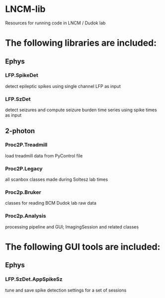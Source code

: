 # LNCM-lib
Resources for running code in LNCM / Dudok lab

# The following libraries are included:

## Ephys
### LFP.SpikeDet
detect epileptic spikes using single channel LFP as input
### LFP.SzDet
detect seizures and compute seizure burden time series using spike times as input

## 2-photon
### Proc2P.Treadmill
load treadmill data from PyControl file
### Proc2P.Legacy
all scanbox classes made during Soltesz lab times
### Proc2p.Bruker
classes for reading BCM Dudok lab raw data
### Proc2p.Analysis
processing pipeline and GUI; ImagingSession and related classes

# The following GUI tools are included: 

## Ephys
### LFP.SzDet.AppSpikeSz
tune and save spike detection settings for a set of sessions

